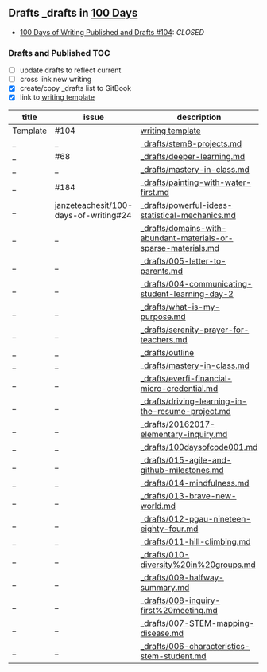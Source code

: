 ## Drafts _drafts in [100 Days](https://github.com/janzeteachesit/100-days-of-writing/tree/master/_drafts)
- [100 Days of Writing Published and Drafts #104](https://github.com/janzeteachesit/Learning-Diary/issues/104): _CLOSED_

### Drafts and Published TOC
- [ ] update drafts to reflect current
- [ ] cross link new writing
- [x] create/copy _drafts list to GitBook
- [x] link to [writing template](https://github.com/janzeteachesit/100-days-of-writing/blob/master/docs/template.md)

title|issue|description|status
----|------|------------|------
Template | #104 | [writing template](https://github.com/janzeteachesit/100-days-of-writing/blob/master/docs/template.md) | Open
_ | _ | [_drafts/stem8-projects.md](https://github.com/janzeteachesit/100-days-of-writing/tree/master/_drafts)|open
_ |#68| [_drafts/deeper-learning.md](https://github.com/janzeteachesit/100-days-of-writing/blob/master/_drafts/deeper-learning.md)|open  
_ | _ | [_drafts/mastery-in-class.md](https://github.com/janzeteachesit/100-days-of-writing/blob/master/_drafts/mastery-in-class.md)|open
_ | #184 | [_drafts/painting-with-water-first.md](https://github.com/janzeteachesit/100-days-of-writing/blob/master/_drafts/painting-with-water-first.md)|closed 
_ | janzeteachesit/100-days-of-writing#24 |  [_drafts/powerful-ideas-statistical-mechanics.md](https://github.com/janzeteachesit/100-days-of-writing/edit/master/_drafts/powerful-ideas-statistical-mechanics.md)| _
_ | _ |[_drafts/domains-with-abundant-materials-or-sparse-materials.md](https://github.com/janzeteachesit/100-days-of-writing/blob/master/_drafts/domains-with-abundant-materials-or-sparse-materials.md)|
_ | _ | [_drafts/005-letter-to-parents.md](https://github.com/janzeteachesit/100-days-of-writing/blob/master/_drafts/005-letter-to-parents.md) | _
_ | _ | [_drafts/004-communicating-student-learning-day-2]( https://github.com/janzeteachesit/100-days-of-writing/blob/master/_drafts/004-communicating-student-learning-day-2) | _
_ | _ | [_drafts/what-is-my-purpose.md](https://github.com/janzeteachesit/100-days-of-writing/blob/master/_drafts/what-is-my-purpose.md) | _
_ | _ | [_drafts/serenity-prayer-for-teachers.md](https://github.com/janzeteachesit/100-days-of-writing/blob/master/_drafts/serenity-prayer-for-teachers.md) | _
_ | _ | [_drafts/outline](https://github.com/janzeteachesit/100-days-of-writing/blob/master/_drafts/outline) | _
_ | _ | [_drafts/mastery-in-class.md](https://github.com/janzeteachesit/100-days-of-writing/blob/master/_drafts/mastery-in-class.md) | _
_ | _ | [_drafts/everfi-financial-micro-credential.md](https://github.com/janzeteachesit/100-days-of-writing/blob/master/_drafts/everfi-financial-micro-credential.md) | _
_ | _ | [_drafts/driving-learning-in-the-resume-project.md](https://github.com/janzeteachesit/100-days-of-writing/blob/master/_drafts/driving-learning-in-the-resume-project.md) | _
_ | _ | [_drafts/20162017-elementary-inquiry.md](https://github.com/janzeteachesit/100-days-of-writing/blob/master/_drafts/20162017-elementary-inquiry.md) | _
_ | _ | [_drafts/100daysofcode001.md](https://github.com/janzeteachesit/100-days-of-writing/blob/master/_drafts/100daysofcode001.md) | _
_ | _ | [_drafts/015-agile-and-github-milestones.md](https://github.com/janzeteachesit/100-days-of-writing/blob/master/_drafts/015-agile-and-github-milestones.md) | _
_ | _ | [_drafts/014-mindfulness.md](https://github.com/janzeteachesit/100-days-of-writing/blob/master/_drafts/014-mindfulness.md) | _
_ | _ | [_drafts/013-brave-new-world.md](https://github.com/janzeteachesit/100-days-of-writing/blob/master/_drafts/013-brave-new-world.md) | _
_ | _ | [_drafts/012-pgau-nineteen-eighty-four.md](https://github.com/janzeteachesit/100-days-of-writing/blob/master/_drafts/012-pgau-nineteen-eighty-four.md) | _
_ | _ | [_drafts/011-hill-climbing.md](https://github.com/janzeteachesit/100-days-of-writing/blob/master/_drafts/011-hill-climbing.md) | _
_ | _ | [_drafts/010-diversity%20in%20groups.md](https://github.com/janzeteachesit/100-days-of-writing/blob/master/_drafts/010-diversity%20in%20groups.md) | _
_ | _ | [_drafts/009-halfway-summary.md](https://github.com/janzeteachesit/100-days-of-writing/blob/master/_drafts/009-halfway-summary.md) | _
_ | _ | [_drafts/008-inquiry-first%20meeting.md](https://github.com/janzeteachesit/100-days-of-writing/blob/master/_drafts/008-inquiry-first%20meeting.md) | _
_ | _ | [_drafts/007-STEM-mapping-disease.md](https://github.com/janzeteachesit/100-days-of-writing/blob/master/_drafts/007-STEM-mapping-disease.md) | _
_ | _ | [_drafts/006-characteristics-stem-student.md](https://github.com/janzeteachesit/100-days-of-writing/blob/master/_drafts/006-characteristics-stem-student.md) | _

